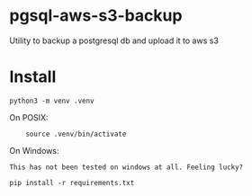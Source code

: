 # pgsql-aws-s3-backup
Utility to backup a postgresql db and upload it to aws s3


# Install

`python3 -m venv .venv`

On POSIX:
    
		source .venv/bin/activate

On Windows:

    This has not been tested on windows at all. Feeling lucky?

`pip install -r requirements.txt`

 
